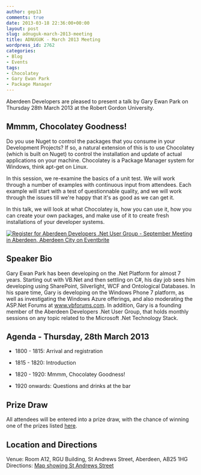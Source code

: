 ```yaml
---
author: gep13
comments: true
date: 2013-03-18 22:36:00+00:00
layout: post
slug: adnuguk-march-2013-meeting
title: ADNUGUK - March 2013 Meeting
wordpress_id: 2762
categories:
- Blog
- Events
tags:
- Chocolatey
- Gary Ewan Park
- Package Manager
---
```


Aberdeen Developers are pleased to present a talk by Gary Ewan Park on Thursday 28th March 2013 at the Robert Gordon University.




## **Mmmm, Chocolatey Goodness!**




Do you use Nuget to control the packages that you consume in your Development Projects? If so, a natural extension of this is to use Chocolatey (which is built on Nuget) to control the installation and update of actual applications on your machine. Chocolatey is a Package Manager system for Windows, think apt-get on Linux.




In this session, we re-examine the basics of a unit test. We will work through a number of examples with continuous input from attendees. Each example will start with a test of questionnable quality, and we will work through the issues till we're happy that it's as good as we can get it.




In this talk, we will look at what Chocolatey is, how you can use it, how you can create your own packages, and make use of it to create fresh installations of your developer systems.




[![Register for Aberdeen Developers .Net User Group - September Meeting in Aberdeen, Aberdeen City  on Eventbrite](http://www.eventbrite.com/registerbutton?eid=2581657808)](http://adnuguk-mar2013.eventbrite.co.uk)




## Speaker Bio




Gary Ewan Park has been developing on the .Net Platform for almost 7 years. Starting out with VB.Net and then settling on C#, his day job sees him developing using SharePoint, Silverlight, WCF and Ontological Databases. In his spare time, Gary is developing on the Windows Phone 7 platform, as well as investigating the Windows Azure offerings, and also moderating the ASP.Net Forums at www.vbforums.com. In addition, Gary is a founding member of the Aberdeen Developers .Net User Group, that holds monthly sessions on any topic related to the Microsoft .Net Technology Stack.




## Agenda - Thursday, 28th March 2013






  * 1800 - 1815: Arrival and registration


  * 1815 - 1820: Introduction


  * 1820 - 1920: Mmmm, Chocolatey Goodness!


  * 1920 onwards: Questions and drinks at the bar




## Prize Draw




All attendees will be entered into a prize draw, with the chance of winning one of the prizes listed [here](http://www.gep13.co.uk/blog/?p=107).




## Location and Directions




Venue: Room A12, RGU Building, St Andrews Street, Aberdeen, AB25 1HG Directions: [Map showing St Andrews Street](http://www.bing.com/maps/?v=2&cp=57.149542434132776~-2.102723645985436&lvl=17&dir=0&sty=c&eo=1&form=LMLTCC)
